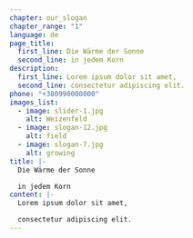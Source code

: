 ```yaml
---
chapter: our_slogan
chapter_range: "1"
language: de
page_title:
  first_line: Die Wärme der Sonne
  second_line: in jedem Korn
description:
  first_line: Lorem ipsum dolor sit amet,
  second_line: consectetur adipiscing elit.
phone: "+380990000000"
images_list:
  - image: slider-1.jpg
    alt: Weizenfeld
  - image: slogan-12.jpg
    alt: field
  - image: slogan-7.jpg
    alt: growing
title: |-
  Die Wärme der Sonne 

  in jedem Korn
content: |-
  Lorem ipsum dolor sit amet, 

  consectetur adipiscing elit.
---
```

